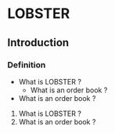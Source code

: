 # LOBSTER

## Introduction

### Definition

- What is LOBSTER ?
    - What is an order book ?
- What is an order book ?

1. What is LOBSTER ?
2. What is an order book ?
